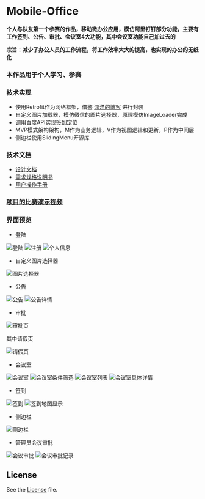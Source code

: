# Mobile-Office

**个人与队友第一个参赛的作品，移动微办公应用，模仿阿里钉钉部分功能，主要有工作签到、公告、审批、会议室4大功能，其中会议室功能自己加过去的**

**宗旨：减少了办公人员的工作流程，将工作效率大大的提高，也实现的办公的无纸化**

### 本作品用于个人学习、参赛

### 技术实现
* 使用Retrofit作为网络框架，借鉴 [鸿洋的博客](http://blog.csdn.net/lmj623565791/article/details/47911083) 进行封装
* 自定义图片加载器，模仿微信的图片选择器，原理模仿ImageLoader完成
* 调用百度API实现签到定位
* MVP模式架构架构，M作为业务逻辑，V作为视图逻辑和更新，P作为中间层
* 侧边栏使用SlidingMenu开源库

### 技术文档
* [设计文档](https://github.com/wangcantian/Mobile-Office/tree/master/开发文档/设计文档.docx)
* [需求规格说明书](https://github.com/wangcantian/Mobile-Office/tree/master/开发文档/需求规格说明书.docx)
* [用户操作手册](https://github.com/wangcantian/Mobile-Office/tree/master/开发文档/用户操作手册.docx)


### [项目的比赛演示视频](http://v.youku.com/v_show/id_XMjUyMzg0NjIwOA==.html?winzoom=1)

### 界面预览

* 登陆

![登陆](https://github.com/wangcantian/Mobile-Office/blob/master/screenshot/pic1.png)
![注册](https://github.com/wangcantian/Mobile-Office/blob/master/screenshot/pic2.png)
![个人信息](https://github.com/wangcantian/Mobile-Office/blob/master/screenshot/pic18.png)

* 自定义图片选择器

![图片选择器](https://github.com/wangcantian/Mobile-Office/blob/master/screenshot/pic5.png)

* 公告

![公告](https://github.com/wangcantian/Mobile-Office/blob/master/screenshot/pic3.png)
![公告详情](https://github.com/wangcantian/Mobile-Office/blob/master/screenshot/pic6.png)

* 审批

![审批页](https://github.com/wangcantian/Mobile-Office/blob/master/screenshot/pic7.png)

其中请假页

![请假页](https://github.com/wangcantian/Mobile-Office/blob/master/screenshot/pic8.png)

* 会议室

![会议室](https://github.com/wangcantian/Mobile-Office/blob/master/screenshot/pic9.png)
![会议室条件筛选](https://github.com/wangcantian/Mobile-Office/blob/master/screenshot/pic10.png)
![会议室列表](https://github.com/wangcantian/Mobile-Office/blob/master/screenshot/pic11.png)
![会议室具体详情](https://github.com/wangcantian/Mobile-Office/blob/master/screenshot/pic12.png)

* 签到

![签到](https://github.com/wangcantian/Mobile-Office/blob/master/screenshot/pic15.png)
![签到地图显示](https://github.com/wangcantian/Mobile-Office/blob/master/screenshot/pic16.png)

* 侧边栏

![侧边栏](https://github.com/wangcantian/Mobile-Office/blob/master/screenshot/pic17.png)

* 管理员会议审批

![会议审批](https://github.com/wangcantian/Mobile-Office/blob/master/screenshot/pic13.png)
![会议审批记录](https://github.com/wangcantian/Mobile-Office/blob/master/screenshot/pic14.png)


## License
See the [License](https://github.com/wangcantian/Mobile-Office/blob/master/License) file.

